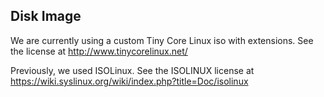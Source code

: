 ## Disk Image

We are currently using a custom Tiny Core Linux iso with extensions. See the license at http://www.tinycorelinux.net/

Previously, we used ISOLinux. See the ISOLINUX license at https://wiki.syslinux.org/wiki/index.php?title=Doc/isolinux

